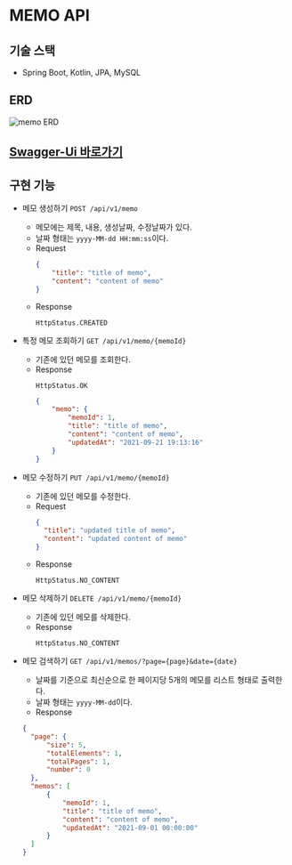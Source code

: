 # MEMO API

## 기술 스택

- Spring Boot, Kotlin, JPA, MySQL

## ERD

![memo ERD](https://user-images.githubusercontent.com/69888508/133885111-30f7b9e1-4cdd-42e9-a01d-2d1f0c191419.png)

## [Swagger-Ui 바로가기](http://localhost/swagger-ui/index.html)

## 구현 기능

- 메모 생성하기           `POST /api/v1/memo`
    - 메모에는 제목, 내용, 생성날짜, 수정날짜가 있다.
    - 날짜 형태는 `yyyy-MM-dd HH:mm:ss`이다.
    - Request
      ```json
      {
          "title": "title of memo",
          "content": "content of memo"
      }
      ```
    - Response
      ```text
      HttpStatus.CREATED
      ```

- 특정 메모 조회하기       `GET /api/v1/memo/{memoId}`
    - 기존에 있던 메모를 조회한다.
    - Response
      ```text
      HttpStatus.OK
      ```
      ```json
      {
          "memo": {
              "memoId": 1,
              "title": "title of memo",
              "content": "content of memo",
              "updatedAt": "2021-09-21 19:13:16"
          }
      }
      ```

- 메모 수정하기           `PUT /api/v1/memo/{memoId}`
    - 기존에 있던 메모를 수정한다.
    - Request
      ```json
      {
        "title": "updated title of memo",
        "content": "updated content of memo"
      }
      ```
    - Response
      ```text
      HttpStatus.NO_CONTENT
      ```

- 메모 삭제하기           `DELETE /api/v1/memo/{memoId}`
    - 기존에 있던 메모를 삭제한다.
    - Response
      ```text
      HttpStatus.NO_CONTENT
      ```

- 메모 검색하기           `GET /api/v1/memos/?page={page}&date={date}`
    - 날짜를 기준으로 최신순으로 한 페이지당 5개의 메모를 리스트 형태로 출력한다.
    - 날짜 형태는 `yyyy-MM-dd`이다.
    - Response
    ```json
    {
      "page": {
          "size": 5,
          "totalElements": 1,
          "totalPages": 1,
          "number": 0
      },
      "memos": [
          {
              "memoId": 1,
              "title": "title of memo",
              "content": "content of memo",
              "updatedAt": "2021-09-01 00:00:00"
          }
      ]
    }
    ```
